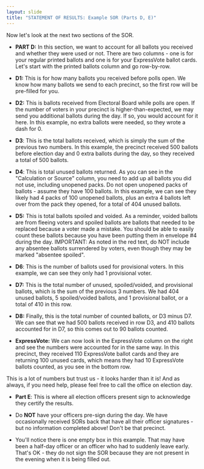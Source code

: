 ```yaml
---
layout: slide
title: "STATEMENT OF RESULTS: Example SOR (Parts D, E)"
---
```


Now let's look at the next two sections of the SOR.

-   **PART D:** In this section, we want to account for all ballots you received and whether they were used or not. There are two columns - one is for your regular printed ballots and one is for your ExpressVote ballot cards. Let's start with the printed ballots column and go row-by-row.

-   **D1:** This is for how many ballots you received before polls open. We know how many ballots we send to each precinct, so the first row will be pre-filled for you.
-   **D2:** This is ballots received from Electoral Board while polls are open. If the number of voters in your precinct is higher-than-expected, we may send you additional ballots during the day. If so, you would account for it here. In this example, no extra ballots were needed, so they wrote a dash for 0.
-   **D3**: This is the total ballots received, which is simply the sum of the previous two numbers. In this example, the precinct received 500 ballots before election day and 0 extra ballots during the day, so they received a total of 500 ballots.
-   **D4**: This is total unused ballots returned. As you can see in the "Calculation or Source" column, you need to add up all ballots you did not use, including unopened packs. Do not open unopened packs of ballots - assume they have 100 ballots. In this example, we can see they likely had 4 packs of 100 unopened ballots, plus an extra 4 ballots left over from the pack they opened, for a total of 404 unused ballots.
-   **D5:** This is total ballots spoiled and voided. As a reminder, voided ballots are from fleeing voters and spoiled ballots are ballots that needed to be replaced because a voter made a mistake. You should be able to easily count these ballots because you have been putting them in envelope #4 during the day. IMPORTANT: As noted in the red text, do NOT include any absentee ballots surrendered by voters, even though they may be marked "absentee spoiled".
-   **D6**: This is the number of ballots used for provisional voters. In this example, we can see they only had 1 provisional voter.
-   **D7:** This is the total number of unused, spoiled/voided, and provisional ballots, which is the sum of the previous 3 numbers. We had 404 unused ballots, 5 spoiled/voided ballots, and 1 provisional ballot, or a total of 410 in this row.
-   **D8:** Finally, this is the total number of counted ballots, or D3 minus D7. We can see that we had 500 ballots received in row D3, and 410 ballots accounted for in D7, so this comes out to 90 ballots counted.
-   **ExpressVote:** We can now look in the ExpressVote column on the right and see the numbers were accounted for in the same way. In this precinct, they received 110 ExpressVote ballot cards and they are returning 100 unused cards, which means they had 10 ExpressVote ballots counted, as you see in the bottom row.

This is a lot of numbers but trust us - it looks harder than it is! And as always, if you need help, please feel free to call the office on election day.

-   **Part E**: This is where all election officers present sign to acknowledge they certify the results.

-   Do **NOT** have your officers pre-sign during the day. We have occasionally received SORs back that have all their officer signatures - but no information completed above! Don't be that precinct.
-   You'll notice there is one empty box in this example. That may have been a half-day officer or an officer who had to suddenly leave early. That's OK - they do not sign the SOR because they are not present in the evening when it is being filled out.